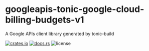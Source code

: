 # googleapis-tonic-google-cloud-billing-budgets-v1

A Google APIs client library generated by tonic-build

[![crates.io](https://img.shields.io/crates/v/googleapis-tonic-google-cloud-billing-budgets-v1)](https://crates.io/crates/googleapis-tonic-google-cloud-billing-budgets-v1)
[![docs.rs](https://img.shields.io/docsrs/googleapis-tonic-google-cloud-billing-budgets-v1)](https://docs.rs/googleapis-tonic-google-cloud-billing-budgets-v1)
![license](https://img.shields.io/crates/l/googleapis-tonic-google-cloud-billing-budgets-v1)

